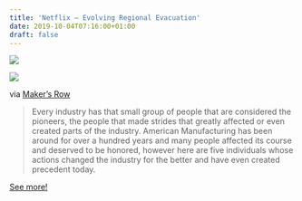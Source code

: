 ```yaml
---
title: 'Netflix – Evolving Regional Evacuation'
date: 2019-10-04T07:16:00+01:00
draft: false
---
```


![](https://cdn-blog.adafruit.com/uploads/2019/09/Ipreview-lightbox-adafruit_manufacturing_day_2019_blog.jpg)

![](https://cdn-blog.adafruit.com/uploads/2019/09/20150223211551-1-600x344.jpg)

via [Maker’s Row](https://makersrow.com/blog/2016/02/6-american-manufacturing-history-facts-that-affected-the-industry-today/#)

> Every industry has that small group of people that are considered the pioneers, the people that made strides that greatly affected or even created parts of the industry. American Manufacturing has been around for over a hundred years and many people affected its course and deserved to be honored, however here are five individuals whose actions changed the industry for the better and have even created precedent today.

[See more!](https://makersrow.com/blog/2016/02/6-american-manufacturing-history-facts-that-affected-the-industry-today/#)